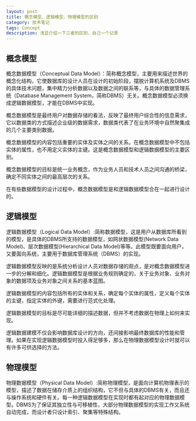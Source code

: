 ```yaml
---
layout: post
title: 概念模型、逻辑模型、物理模型的区别
category: 技术笔记
tags: Concept
description: 浅显介绍一下三者的区别，自己一个记录
---
```


## 概念模型

概念数据模型（Conceptual Data Model）：简称概念模型，主要用来描述世界的概念化结构，它使数据库的设计人员在设计的初始阶段，摆脱计算机系统及DBMS的具体技术问题，集中精力分析数据以及数据之间的联系等，与具体的数据管理系统（Database Management System，简称DBMS）无关。概念数据模型必须换成逻辑数据模型，才能在DBMS中实现。

概念数据模型是最终用户对数据存储的看法，反映了最终用户综合性的信息需求，它以数据类的方式描述企业级的数据需求，数据类代表了在业务环境中自然聚集成的几个主要类别数据。

概念数据模型的内容包括重要的实体及实体之间的关系。在概念数据模型中不包括实体的属性，也不用定义实体的主键。这是概念数据模型和逻辑数据模型的主要区别。

概念数据模型的目标是统一业务概念，作为业务人员和技术人员之间沟通的桥梁，确定不同实体之间的最高层次的关系。

在有些数据模型的设计过程中，概念数据模型是和逻辑数据模型合在一起进行设计的。

## 逻辑模型

逻辑数据模型（Logical Data Model）:简称数据模型，这是用户从数据库所看到的模型，是具体的DBMS所支持的数据模型，如网状数据模型(Network Data Model)、层次数据模型(Hierarchical Data Model)等等。此模型既要面向用户，又要面向系统，主要用于数据库管理系统（DBMS）的实现。

逻辑数据模型反映的是系统分析设计人员对数据存储的观点，是对概念数据模型进一步的分解和细化。逻辑数据模型是根据业务规则确定的，关于业务对象、业务对象的数据项及业务对象之间关系的基本蓝图。

逻辑数据模型的内容包括所有的实体和关系，确定每个实体的属性，定义每个实体的主键，指定实体的外键，需要进行范式化处理。

逻辑数据模型的目标是尽可能详细的描述数据，但并不考虑数据在物理上如何来实现。

逻辑数据建模不仅会影响数据库设计的方向，还间接影响最终数据库的性能和管理。如果在实现逻辑数据模型时投入得足够多，那么在物理数据模型设计时就可以有许多可供选择的方法。

## 物理模型

物理数据模型（Physical Data Model）:简称物理模型，是面向计算机物理表示的模型，描述了数据在储存介质上的组织结构，它不但与具体的DBMS有关，而且还与操作系统和硬件有关。每一种逻辑数据模型在实现时都有起对应的物理数据模型。DBMS为了保证其独立性与可移植性，大部分物理数据模型的实现工作又系统自动完成，而设计者只设计索引、聚集等特殊结构。

